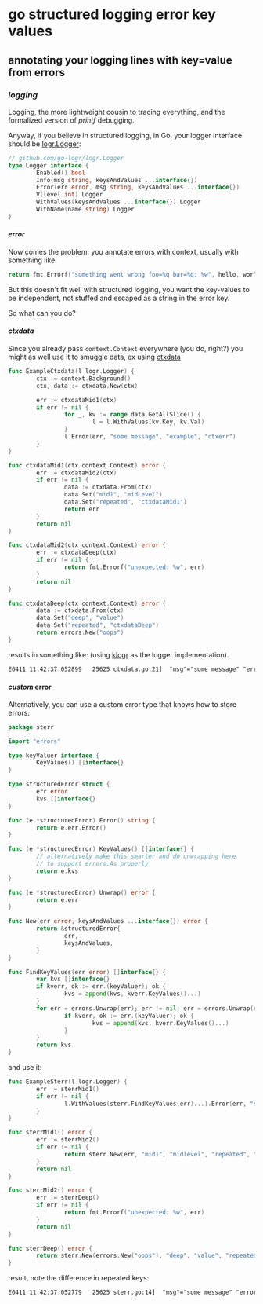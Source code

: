 # go structured logging error key values

## annotating your logging lines with key=value from errors


### _logging_

Logging, the more lightweight cousin to tracing everything,
and the formalized version of _printf_ debugging.

Anyway, if you believe in structured logging, in Go,
your logger interface should be [logr.Logger](https://pkg.go.dev/github.com/go-logr/logr#Logger):

```go
// github.com/go-logr/logr.Logger
type Logger interface {
        Enabled() bool
        Info(msg string, keysAndValues ...interface{})
        Error(err error, msg string, keysAndValues ...interface{})
        V(level int) Logger
        WithValues(keysAndValues ...interface{}) Logger
        WithName(name string) Logger
}
```

#### _error_

Now comes the problem:
you annotate errors with context, usually with something like:

```go
return fmt.Errorf("something went wrong foo=%q bar=%q: %w", hello, world, err)
```

But this doesn't fit well with structured logging,
you want the key-values to be independent,
not stuffed and escaped as a string in the error key.

So what can you do?

#### _ctxdata_

Since you already pass `context.Context` everywhere (you do, right?)
you might as well use it to smuggle data, ex using [ctxdata](https://pkg.go.dev/github.com/peterbourgon/ctxdata/v4)

```go
func ExampleCtxdata(l logr.Logger) {
        ctx := context.Background()
        ctx, data := ctxdata.New(ctx)

        err := ctxdataMid1(ctx)
        if err != nil {
                for _, kv := range data.GetAllSlice() {
                        l = l.WithValues(kv.Key, kv.Val)
                }
                l.Error(err, "some message", "example", "ctxerr")
        }
}

func ctxdataMid1(ctx context.Context) error {
        err := ctxdataMid2(ctx)
        if err != nil {
                data := ctxdata.From(ctx)
                data.Set("mid1", "midLevel")
                data.Set("repeated", "ctxdataMid1")
                return err
        }
        return nil
}

func ctxdataMid2(ctx context.Context) error {
        err := ctxdataDeep(ctx)
        if err != nil {
                return fmt.Errorf("unexpected: %w", err)
        }
        return nil
}

func ctxdataDeep(ctx context.Context) error {
        data := ctxdata.From(ctx)
        data.Set("deep", "value")
        data.Set("repeated", "ctxdataDeep")
        return errors.New("oops")
}

```

results in something like:
(using [klogr](https://pkg.go.dev/k8s.io/klog/v2/klogr) as the logger implementation).

```txt
E0411 11:42:37.052899   25625 ctxdata.go:21]  "msg"="some message" "error"="unexpected: oops" "deep"="value" "mid1"="midLevel" "repeated"="ctxdataMid1" "example"="ctxerr"
```

#### _custom_ error

Alternatively, you can use a custom error type that knows how to store errors:

```go
package sterr

import "errors"

type keyValuer interface {
        KeyValues() []interface{}
}

type structuredError struct {
        err error
        kvs []interface{}
}

func (e *structuredError) Error() string {
        return e.err.Error()
}

func (e *structuredError) KeyValues() []interface{} {
        // alternatively make this smarter and do unwrapping here
        // to support errors.As properly
        return e.kvs
}

func (e *structuredError) Unwrap() error {
        return e.err
}

func New(err error, keysAndValues ...interface{}) error {
        return &structuredError{
                err,
                keysAndValues,
        }
}

func FindKeyValues(err error) []interface{} {
        var kvs []interface{}
        if kverr, ok := err.(keyValuer); ok {
                kvs = append(kvs, kverr.KeyValues()...)
        }
        for err = errors.Unwrap(err); err != nil; err = errors.Unwrap(err) {
                if kverr, ok := err.(keyValuer); ok {
                        kvs = append(kvs, kverr.KeyValues()...)
                }
        }
        return kvs
}
```

and use it:

```go
func ExampleSterr(l logr.Logger) {
        err := sterrMid1()
        if err != nil {
                l.WithValues(sterr.FindKeyValues(err)...).Error(err, "some message", "example", "sterr")
        }
}

func sterrMid1() error {
        err := sterrMid2()
        if err != nil {
                return sterr.New(err, "mid1", "midlevel", "repeated", "sterrMid1")
        }
        return nil
}

func sterrMid2() error {
        err := sterrDeep()
        if err != nil {
                return fmt.Errorf("unexpected: %w", err)
        }
        return nil
}

func sterrDeep() error {
        return sterr.New(errors.New("oops"), "deep", "value", "repeated", "sterrDeep")
}
```

result, note the difference in repeated keys:

```txt
E0411 11:42:37.052779   25625 sterr.go:14]  "msg"="some message" "error"="unexpected: oops" "deep"="value" "mid1"="midlevel" "repeated"="sterrDeep" "example"="sterr"
```
